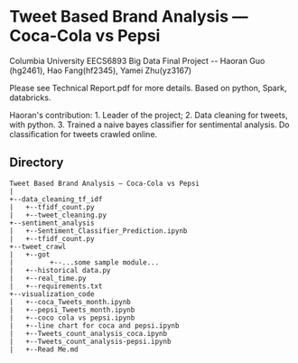 # Tweet Based Brand Analysis — Coca-Cola vs Pepsi
Columbia University EECS6893 Big Data Final Project -- Haoran Guo (hg2461), Hao Fang(hf2345), Yamei Zhu(yz3167)

Please see Technical Report.pdf for more details.
Based on python, Spark, databricks.

Haoran's contribution: 1. Leader of the project; 2. Data cleaning for tweets, with python. 3. Trained a naive bayes classifier for sentimental analysis. Do classification for tweets crawled online.

## Directory
```
Tweet Based Brand Analysis — Coca-Cola vs Pepsi
|
+--data_cleaning_tf_idf
|   +--tfidf_count.py
|   +--tweet_cleaning.py
+--sentiment_analysis
|   +--Sentiment_Classifier_Prediction.ipynb
|   +--tfidf_count.py
+--tweet_crawl
|   +--got
|         +--...some sample module...
|   +--historical data.py
|   +--real_time.py
|   +--requirements.txt
+--visualization_code
|   +--coca_Tweets_month.ipynb
|   +--pepsi_Tweets_month.ipynb
|   +--coco cola vs pepsi.ipynb
|   +--line chart for coca and pepsi.ipynb
|   +--Tweets_count_analysis_coca.ipynb
|   +--Tweets_count_analysis-pepsi.ipynb
|   +--Read Me.md
```

